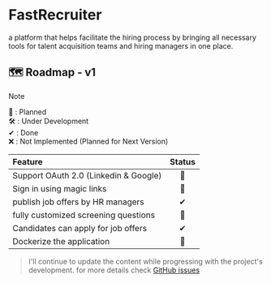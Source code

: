 # FastRecruiter
a platform that helps facilitate the hiring process by bringing all necessary tools for talent acquisition teams and hiring managers in one place.

## 🗺 Roadmap - v1

> [!NOTE]
> 🚧 : Planned <br/>
> 🛠️ : Under Development <br/>
> ✔ : Done <br/>
> ❌ : Not Implemented (Planned for Next Version) <br/>

| Feature | Status |
| :--- | :---: |
| Support OAuth 2.0 (Linkedin & Google) |🚧|
| Sign in using magic links |🚧|
| publish job offers by HR managers |✔|
| fully customized screening questions |🚧|
| Candidates can apply for job offers |✔|
| Dockerize the application  |🚧|

> I'll continue to update the content while progressing with the project's development. for more details check [GitHub issues](https://github.com/ID-JA/fast-recruiter/issues)
